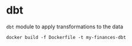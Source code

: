 # dbt

`dbt` module to apply transformations to the data

```shell
docker build -f Dockerfile -t my-finances-dbt
```